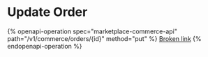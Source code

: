 # Update Order

{% openapi-operation spec="marketplace-commerce-api" path="/v1/commerce/orders/{id}" method="put" %}
[Broken link](broken-reference)
{% endopenapi-operation %}


